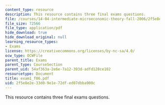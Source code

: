 ```yaml
---
content_type: resource
description: This resource contains three final exams questions.
file: /courses/14-04-intermediate-microeconomic-theory-fall-2006/2f5e8e2e33d09e1e72dfed07dbba900c_exam1_f06.pdf
file_size: 72566
file_type: application/pdf
hide_download: true
hide_download_original: null
learning_resource_types:
- Exams
license: https://creativecommons.org/licenses/by-nc-sa/4.0/
ocw_type: OCWFile
parent_title: Exams
parent_type: CourseSection
parent_uid: 54af363a-2e6e-7a12-393d-adfd128ce102
resourcetype: Document
title: exam1_f06.pdf
uid: 2f5e8e2e-33d0-9e1e-72df-ed07dbba900c
---
```

This resource contains three final exams questions.